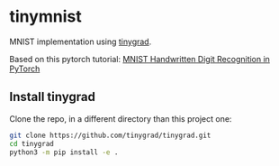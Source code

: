 # tinymnist

MNIST implementation using [tinygrad](https://github.com/tinygrad/tinygrad).

Based on this pytorch tutorial: [MNIST Handwritten Digit Recognition in PyTorch](https://nextjournal.com/gkoehler/pytorch-mnist)

## Install tinygrad

Clone the repo, in a different directory than this project one:
```bash
git clone https://github.com/tinygrad/tinygrad.git
cd tinygrad
python3 -m pip install -e .
```
